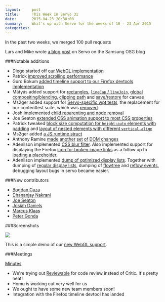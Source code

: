 ```yaml
---
layout:     post
title:      This Week In Servo 31
date:       2015-04-23 20:30:00
summary:    What's up with Servo for the weeks of 10 - 23 Apr 2015
categories:
---
```


In the past two weeks, we merged 100 pull requests

Lars and Mike wrote [a blog post](http://blogs.s-osg.org/servo-adapting-c-to-work-on-the-web/) on Servo on the Samsung OSG blog


###Notable additions

- Diego started off [our WebGL implementation](https://github.com/servo/servo/pull/5652)
- Patrick [improved scrolling performance](https://github.com/servo/servo/pull/5634)
- Guro Bokum [added timeline support to our Firefox devtools implementation](https://github.com/servo/servo/pull/5636)
- Mátyás added support for [rectangles](https://github.com/servo/servo/pull/5770), [`lineCap` / `lineJoin`](https://github.com/servo/servo/pull/5635), [global compositing/blending](https://github.com/servo/servo/pull/5757), [clipping path](https://github.com/servo/servo/pull/5773) and [save/restore](https://github.com/servo/servo/pull/5731) for canvas
- Ms2ger added support for [Servo-specific wpt tests](https://github.com/servo/servo/pull/5685), the replacement for our contenttest suite, which was [removed](https://github.com/servo/servo/pull/5710)
- Josh implemented [child reparenting and node removal](https://github.com/servo/servo/pull/5781)
- Joe Seaton [extended CSS animation support to most CSS properties](https://github.com/servo/servo/pull/5704)
- Patrick  tweaked [block size computation for `height:auto` elements with padding](https://github.com/servo/servo/pull/5641) and [layout of nested elements with different `vertical-align`](https://github.com/servo/servo/pull/5623)
- Ms2ger added [a JS runtime struct](https://github.com/servo/servo/pull/5632)
- Anthony Ramine [made](https://github.com/servo/servo/pull/5775) [another](https://github.com/servo/servo/pull/5721) [set](https://github.com/servo/servo/pull/5645) [of](https://github.com/servo/servo/pull/5627) [DOM changes](https://github.com/servo/servo/pull/5617)
- Adenilson implemented [CSS blur filter](https://github.com/servo/servo/pull/5546). Also implemented support for displaying the Firefox [icon for broken image links](https://github.com/servo/servo/pull/5783) as a follow up to [loading a placeholder](https://github.com/servo/servo/pull/5366).
- Adenilson implemented [dump of optimized display lists](https://github.com/servo/servo/pull/5728). Together with dumping of [regular display lists](https://github.com/servo/servo/pull/5062), dumping of [flowtree](https://github.com/servo/servo/pull/4995) and [reflow events](https://github.com/servo/servo/commit/618f56410db1f18ce05744e45e8f9651152d9ae2), debugging layout bugs in servo became easier.

###New contributors

 - [Bogdan Cuza](https://github.com/boghison)
 - [Dhananjay Nakrani](https://github.com/dhananjay92)
 - [Joe Seaton](https://github.com/jseaton)
 - [Josiah Daniels](https://github.com/josiahdaniels)
 - [Marcus Klaas](https://github.com/marcusklaas)
 - [Peter Gonda](https://github.com/pgonda)

###Screenshots


![](https://s3.amazonaws.com/f.cl.ly/items/3Z2a3p3G0Z1s071a0536/Image%202015-04-17%20at%202.31.47%20PM.png)

This is a simple demo of our [new WebGL support](https://github.com/servo/servo/pull/5652).

###Meetings

[Minutes](https://github.com/servo/servo/wiki/Meeting-2015-04-13)

 - We're trying out [Reviewable](http://reviewable.io/) for code review instead of Critic. It's pretty neat!
 - Homu is working out very well for us
 - We ought to have some new team members soon!
 - Integration with the Firefox timeline devtool has landed
